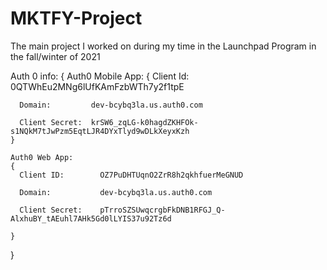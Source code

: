 # MKTFY-Project
The main project I worked on during my time in the Launchpad Program in the fall/winter of 2021

Auth 0 info:
{
  Auth0 Mobile App:
    {
      Client Id:      0QTWhEu2MNg6lUfKAmFzbWTh7y2f1tpE
      
      Domain:         dev-bcybq3la.us.auth0.com 
      
      Client Secret:  krSW6_zqLG-k0hagdZKHFOk-s1NQkM7tJwPzm5EqtLJR4DYxTlyd9wDLkXeyxKzh
    }
    
    Auth0 Web App:
    {
      Client ID:        OZ7PuDHTUqnO2ZrR8h2qkhfuerMeGNUD
      
      Domain:           dev-bcybq3la.us.auth0.com
      
      Client Secret:    pTrroSZSUwqcrgbFkDNB1RFGJ_Q-AlxhuBY_tAEuhl7AHk5Gd0lLYIS37u92Tz6d
      
    }
}
